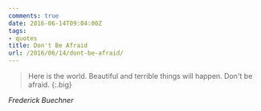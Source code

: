 ```yaml
---
comments: true
date: 2016-06-14T09:04:00Z
tags:
- quotes
title: Don't Be Afraid
url: /2016/06/14/dont-be-afraid/
---
```


>Here is the world. Beautiful and terrible things will happen. Don't be afraid.
{:.big}

<cite>Frederick Buechner</cite>
